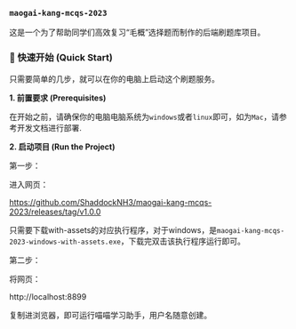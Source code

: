### `maogai-kang-mcqs-2023`

这是一个为了帮助同学们高效复习“毛概”选择题而制作的后端刷题库项目。

### 🚀 快速开始 (Quick Start)

只需要简单的几步，就可以在你的电脑上启动这个刷题服务。

**1. 前置要求 (Prerequisites)**

在开始之前，请确保你的电脑电脑系统为`windows`或者`linux`即可，如为`Mac`，请参考开发文档进行部署.

**2. 启动项目 (Run the Project)**

第一步：

进入网页：

https://github.com/ShaddockNH3/maogai-kang-mcqs-2023/releases/tag/v1.0.0

只需要下载with-assets的对应执行程序，对于windows，是`maogai-kang-mcqs-2023-windows-with-assets.exe`，下载完双击该执行程序运行即可。

第二步：

将网页：

http://localhost:8899

复制进浏览器，即可运行喵喵学习助手，用户名随意创建。
